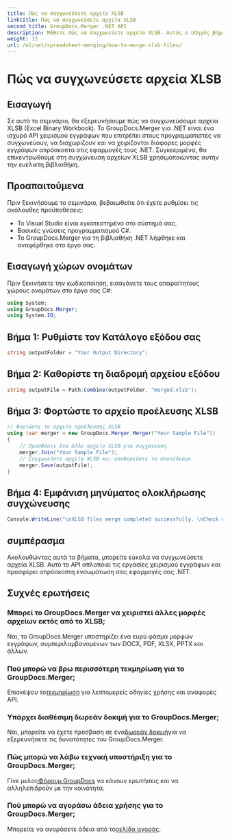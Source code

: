 ```yaml
---
title: Πώς να συγχωνεύσετε αρχεία XLSB
linktitle: Πώς να συγχωνεύσετε αρχεία XLSB
second_title: GroupDocs.Merger .NET API
description: Μάθετε πώς να συγχωνεύετε αρχεία XLSB. Αυτός ο οδηγός βήμα προς βήμα απλοποιεί τις εργασίες χειρισμού εγγράφων.
weight: 12
url: /el/net/spreadsheet-merging/how-to-merge-xlsb-files/
---
```


# Πώς να συγχωνεύσετε αρχεία XLSB

## Εισαγωγή
Σε αυτό το σεμινάριο, θα εξερευνήσουμε πώς να συγχωνεύσουμε αρχεία XLSB (Excel Binary Workbook). Το GroupDocs.Merger για .NET είναι ένα ισχυρό API χειρισμού εγγράφων που επιτρέπει στους προγραμματιστές να συγχωνεύουν, να διαχωρίζουν και να χειρίζονται διάφορες μορφές εγγράφων απρόσκοπτα στις εφαρμογές τους .NET. Συγκεκριμένα, θα επικεντρωθούμε στη συγχώνευση αρχείων XLSB χρησιμοποιώντας αυτήν την ευέλικτη βιβλιοθήκη.
## Προαπαιτούμενα
Πριν ξεκινήσουμε το σεμινάριο, βεβαιωθείτε ότι έχετε ρυθμίσει τις ακόλουθες προϋποθέσεις:
- Το Visual Studio είναι εγκατεστημένο στο σύστημά σας.
- Βασικές γνώσεις προγραμματισμού C#.
- Το GroupDocs.Merger για τη βιβλιοθήκη .NET λήφθηκε και αναφέρθηκε στο έργο σας.
  

## Εισαγωγή χώρων ονομάτων
Πριν ξεκινήσετε την κωδικοποίηση, εισαγάγετε τους απαραίτητους χώρους ονομάτων στο έργο σας C#:
```csharp
using System; 
using GroupDocs.Merger;
using System.IO;
```
## Βήμα 1: Ρυθμίστε τον Κατάλογο εξόδου σας
```csharp
string outputFolder = "Your Output Directory";
```
## Βήμα 2: Καθορίστε τη διαδρομή αρχείου εξόδου
```csharp
string outputFile = Path.Combine(outputFolder, "merged.xlsb");
```
## Βήμα 3: Φορτώστε το αρχείο προέλευσης XLSB
```csharp
// Φορτώστε το αρχείο προέλευσης XLSB
using (var merger = new GroupDocs.Merger.Merger("Your Sample File"))
{
    // Προσθέστε ένα άλλο αρχείο XLSB για συγχώνευση
    merger.Join("Your Sample File");
    // Συγχωνεύστε αρχεία XLSB και αποθηκεύστε το αποτέλεσμα
    merger.Save(outputFile);
}
```
## Βήμα 4: Εμφάνιση μηνύματος ολοκλήρωσης συγχώνευσης
```csharp
Console.WriteLine("\nXLSB files merge completed successfully. \nCheck output in {0}", outputFolder);
```

## συμπέρασμα
Ακολουθώντας αυτά τα βήματα, μπορείτε εύκολα να συγχωνεύσετε αρχεία XLSB. Αυτό το API απλοποιεί τις εργασίες χειρισμού εγγράφων και προσφέρει απρόσκοπτη ενσωμάτωση στις εφαρμογές σας .NET.

## Συχνές ερωτήσεις
### Μπορεί το GroupDocs.Merger να χειριστεί άλλες μορφές αρχείων εκτός από το XLSB;
Ναι, το GroupDocs.Merger υποστηρίζει ένα ευρύ φάσμα μορφών εγγράφων, συμπεριλαμβανομένων των DOCX, PDF, XLSX, PPTX και άλλων.
### Πού μπορώ να βρω περισσότερη τεκμηρίωση για το GroupDocs.Merger;
 Επισκέψου το[τεκμηρίωση](https://tutorials.groupdocs.com/merger/net/) για λεπτομερείς οδηγίες χρήσης και αναφορές API.
### Υπάρχει διαθέσιμη δωρεάν δοκιμή για το GroupDocs.Merger;
 Ναι, μπορείτε να έχετε πρόσβαση σε ένα[δωρεάν δοκιμή](https://releases.groupdocs.com/)για να εξερευνήσετε τις δυνατότητες του GroupDocs.Merger.
### Πώς μπορώ να λάβω τεχνική υποστήριξη για το GroupDocs.Merger;
 Γίνε μελος[Φόρουμ GroupDocs](https://forum.groupdocs.com/c/merger/32) να κάνουν ερωτήσεις και να αλληλεπιδρούν με την κοινότητα.
### Πού μπορώ να αγοράσω άδεια χρήσης για το GroupDocs.Merger;
 Μπορείτε να αγοράσετε άδεια από το[σελίδα αγοράς](https://purchase.groupdocs.com/buy).